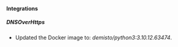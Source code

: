 #### Integrations
##### DNSOverHttps
- Updated the Docker image to: *demisto/python3:3.10.12.63474*.
